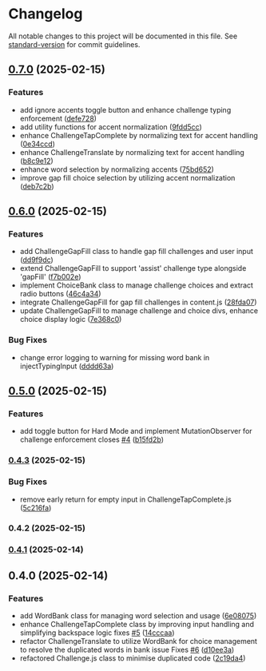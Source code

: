 # Changelog

All notable changes to this project will be documented in this file. See [standard-version](https://github.com/conventional-changelog/standard-version) for commit guidelines.

## [0.7.0](https://github.com/Stupidoodle/duolingo-hard-mode/compare/v0.6.0...v0.7.0) (2025-02-15)


### Features

* add ignore accents toggle button and enhance challenge typing enforcement ([defe728](https://github.com/Stupidoodle/duolingo-hard-mode/commit/defe7281de6d0f90a2312fc25611ca4da6aac722))
* add utility functions for accent normalization ([9fdd5cc](https://github.com/Stupidoodle/duolingo-hard-mode/commit/9fdd5cc30fab5e2d22865f5cd1539c4492e2ff30))
* enhance ChallengeTapComplete by normalizing text for accent handling ([0e34ccd](https://github.com/Stupidoodle/duolingo-hard-mode/commit/0e34ccde18a2bb57ba1d83f73ec10eb95ef692ca))
* enhance ChallengeTranslate by normalizing text for accent handling ([b8c9e12](https://github.com/Stupidoodle/duolingo-hard-mode/commit/b8c9e127305868e05cd556b52a138380ea660882))
* enhance word selection by normalizing accents ([75bd652](https://github.com/Stupidoodle/duolingo-hard-mode/commit/75bd65238bd39af4b41fbbea632fe37674134f18))
* improve gap fill choice selection by utilizing accent normalization ([deb7c2b](https://github.com/Stupidoodle/duolingo-hard-mode/commit/deb7c2ba5be38cebe2b029cdea26a217fcda40fc))

## [0.6.0](https://github.com/Stupidoodle/duolingo-hard-mode/compare/v0.5.0...v0.6.0) (2025-02-15)


### Features

* add ChallengeGapFill class to handle gap fill challenges and user input ([dd9f9dc](https://github.com/Stupidoodle/duolingo-hard-mode/commit/dd9f9dc26e9c68686c17376ea8d8044f1e3257aa))
* extend ChallengeGapFill to support 'assist' challenge type alongside 'gapFill' ([f7b002e](https://github.com/Stupidoodle/duolingo-hard-mode/commit/f7b002e066ed2787381ecd43e293d659dcdbd3e8))
* implement ChoiceBank class to manage challenge choices and extract radio buttons ([46c4a34](https://github.com/Stupidoodle/duolingo-hard-mode/commit/46c4a34f2fa0337c1cf19e8cc05162c250835e9b))
* integrate ChallengeGapFill for gap fill challenges in content.js ([28fda07](https://github.com/Stupidoodle/duolingo-hard-mode/commit/28fda07b02a26a6437d2d099428a6de4ef12cf4e))
* update ChallengeGapFill to manage challenge and choice divs, enhance choice display logic ([7e368c0](https://github.com/Stupidoodle/duolingo-hard-mode/commit/7e368c0a8f38fe216f5b75502544a4e90df86a24))


### Bug Fixes

* change error logging to warning for missing word bank in injectTypingInput ([dddd63a](https://github.com/Stupidoodle/duolingo-hard-mode/commit/dddd63a377bdd0d5addc20dd91c86ecbd08c3ebf))

## [0.5.0](https://github.com/Stupidoodle/duolingo-hard-mode/compare/v0.4.3...v0.5.0) (2025-02-15)


### Features

* add toggle button for Hard Mode and implement MutationObserver for challenge enforcement closes [#4](https://github.com/Stupidoodle/duolingo-hard-mode/issues/4) ([b15fd2b](https://github.com/Stupidoodle/duolingo-hard-mode/commit/b15fd2bee1c99da6ba35d922f601245b513509f0))

### [0.4.3](https://github.com/Stupidoodle/duolingo-hard-mode/compare/v0.4.2...v0.4.3) (2025-02-15)


### Bug Fixes

* remove early return for empty input in ChallengeTapComplete.js ([5c216fa](https://github.com/Stupidoodle/duolingo-hard-mode/commit/5c216fa5a651861713a110c693aefd38f210eae2))

### 0.4.2 (2025-02-15)

### [0.4.1](https://github.com/Stupidoodle/duolingo-hard-mode/compare/v0.4.0...v0.4.1) (2025-02-14)

## 0.4.0 (2025-02-14)


### Features

* add WordBank class for managing word selection and usage ([6e08075](https://github.com/Stupidoodle/duolingo-hard-mode/commit/6e08075d5770afd90aa9ec19c24302710c72af59))
* enhance ChallengeTapComplete class by improving input handling and simplifying backspace logic fixes [#5](https://github.com/Stupidoodle/duolingo-hard-mode/issues/5) ([14cccaa](https://github.com/Stupidoodle/duolingo-hard-mode/commit/14cccaa73f7644729dea4bbca94868c76e9173cd))
* refactor ChallengeTranslate to utilize WordBank for choice management to resolve the duplicated words in bank issue Fixes [#6](https://github.com/Stupidoodle/duolingo-hard-mode/issues/6) ([d10ee3a](https://github.com/Stupidoodle/duolingo-hard-mode/commit/d10ee3a41fc4ca9b0ae2ca55592e24dd739507fe))
* refactored Challenge.js class to minimise duplicated code ([2c19da4](https://github.com/Stupidoodle/duolingo-hard-mode/commit/2c19da4e4786e0e314c677d9f3151e92650821b7))
